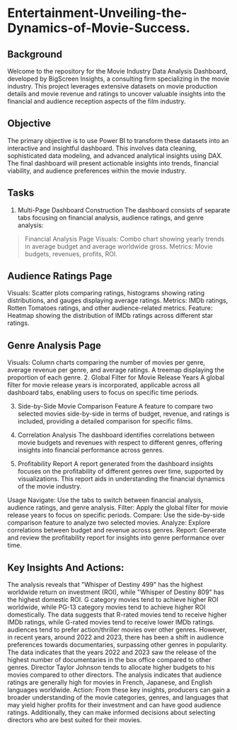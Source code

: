 # Entertainment-Unveiling-the-Dynamics-of-Movie-Success.
## Background
Welcome to the repository for the Movie Industry Data Analysis Dashboard, developed by BigScreen Insights, a consulting firm specializing in the movie industry. This project leverages extensive datasets on movie production details and movie revenue and ratings to uncover valuable insights into the financial and audience reception aspects of the film industry.

## Objective
The primary objective is to use Power BI to transform these datasets into an interactive and insightful dashboard. This involves data cleaning, sophisticated data modeling, and advanced analytical insights using DAX. The final dashboard will present actionable insights into trends, financial viability, and audience preferences within the movie industry.

## Tasks
1. Multi-Page Dashboard Construction
The dashboard consists of separate tabs focusing on financial analysis, audience ratings, and genre analysis:

>  Financial Analysis Page
Visuals: Combo chart showing yearly trends in average budget and average worldwide gross.
Metrics: Movie budgets, revenues, profits, ROI.
## Audience Ratings Page
Visuals: Scatter plots comparing ratings, histograms showing rating distributions, and gauges displaying average ratings.
Metrics: IMDb ratings, Rotten Tomatoes ratings, and other audience-related metrics.
Feature: Heatmap showing the distribution of IMDb ratings across different star ratings.
## Genre Analysis Page
Visuals: Column charts comparing the number of movies per genre, average revenue per genre, and average ratings. A treemap displaying the proportion of each genre.
2. Global Filter for Movie Release Years
A global filter for movie release years is incorporated, applicable across all dashboard tabs, enabling users to focus on specific time periods.

3. Side-by-Side Movie Comparison Feature
A feature to compare two selected movies side-by-side in terms of budget, revenue, and ratings is included, providing a detailed comparison for specific films.

4. Correlation Analysis
The dashboard identifies correlations between movie budgets and revenues with respect to different genres, offering insights into financial performance across genres.

5. Profitability Report
A report generated from the dashboard insights focuses on the profitability of different genres over time, supported by visualizations. This report aids in understanding the financial dynamics of the movie industry.

Usage
Navigate: Use the tabs to switch between financial analysis, audience ratings, and genre analysis.
Filter: Apply the global filter for movie release years to focus on specific periods.
Compare: Use the side-by-side comparison feature to analyze two selected movies.
Analyze: Explore correlations between budget and revenue across genres.
Report: Generate and review the profitability report for insights into genre performance over time.

## Key Insights And Actions:
The analysis reveals that "Whisper of Destiny 499" has the highest worldwide return on investment (ROI), while "Whisper of Destiny 809" has the highest domestic ROI.
G category movies tend to achieve higher ROI worldwide, while PG-13 category movies tend to achieve higher ROI domestically.
The data suggests that R-rated movies tend to receive higher IMDb ratings, while G-rated movies tend to receive lower IMDb ratings.
audiences tend to prefer action/thriller movies over other genres. However, in recent years, around 2022 and 2023, there has been a shift in audience preferences towards documentaries, surpassing other genres in popularity.
The data indicates that the years 2022 and 2023 saw the release of the highest number of documentaries in the box office compared to other genres.
Director Taylor Johnson tends to allocate higher budgets to his movies compared to other directors.
The analysis indicates that audience ratings are generally high for movies in French, Japanese, and English languages worldwide.
Action:
From these key insights, producers can gain a broader understanding of the movie categories, genres, and languages that may yield higher profits for their investment and can have good audience ratings. Additionally, they can make informed decisions about selecting directors who are best suited for their movies.
